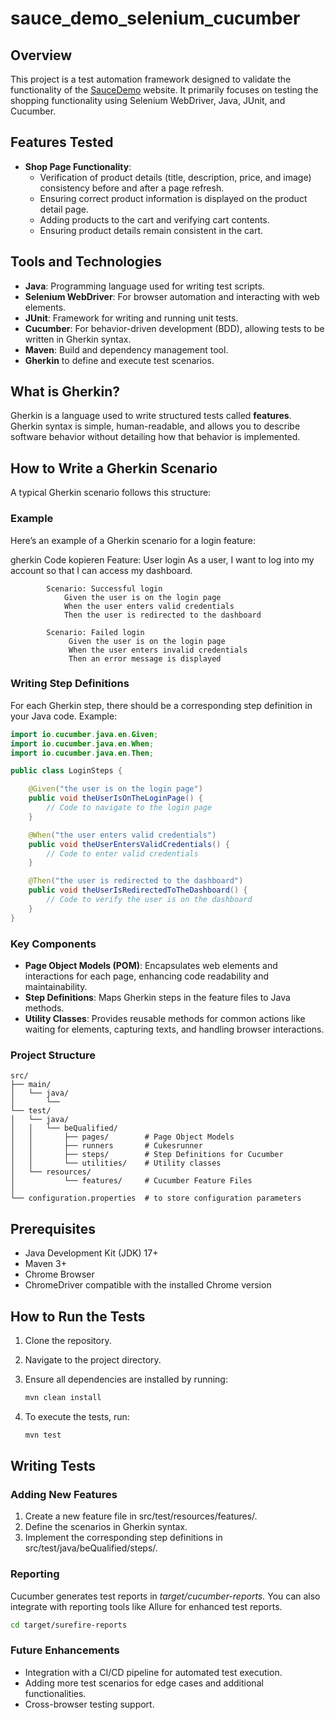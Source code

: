 ﻿# sauce_demo_selenium_cucumber
## Overview

This project is a test automation framework designed to validate the functionality of the [SauceDemo](https://www.saucedemo.com/) website. It primarily focuses on testing the shopping functionality using Selenium WebDriver, Java, JUnit, and Cucumber.

## Features Tested

- **Shop Page Functionality**:
    - Verification of product details (title, description, price, and image) consistency before and after a page refresh.
    - Ensuring correct product information is displayed on the product detail page.
    - Adding products to the cart and verifying cart contents.
    - Ensuring product details remain consistent in the cart.

## Tools and Technologies

- **Java**: Programming language used for writing test scripts.
- **Selenium WebDriver**: For browser automation and interacting with web elements.
- **JUnit**: Framework for writing and running unit tests.
- **Cucumber**: For behavior-driven development (BDD), allowing tests to be written in Gherkin syntax.
- **Maven**: Build and dependency management tool.
- **Gherkin** to define and execute test scenarios.

## What is Gherkin?

Gherkin is a language used to write structured tests called **features**. Gherkin syntax is simple, human-readable, and allows you to describe software behavior without detailing how that behavior is implemented.

## How to Write a Gherkin Scenario

A typical Gherkin scenario follows this structure:


### Example
Here’s an example of a Gherkin scenario for a login feature:

gherkin
    Code kopieren
    Feature: User login As a user, I want to log into my account so that I can access my dashboard.
```gherkin
        Scenario: Successful login
            Given the user is on the login page
            When the user enters valid credentials
            Then the user is redirected to the dashboard
    
        Scenario: Failed login
             Given the user is on the login page
             When the user enters invalid credentials
             Then an error message is displayed

```

### Writing Step Definitions
For each Gherkin step, there should be a corresponding step definition in your Java code. Example:

```java
import io.cucumber.java.en.Given;
import io.cucumber.java.en.When;
import io.cucumber.java.en.Then;

public class LoginSteps {

    @Given("the user is on the login page")
    public void theUserIsOnTheLoginPage() {
        // Code to navigate to the login page
    }

    @When("the user enters valid credentials")
    public void theUserEntersValidCredentials() {
        // Code to enter valid credentials
    }

    @Then("the user is redirected to the dashboard")
    public void theUserIsRedirectedToTheDashboard() {
        // Code to verify the user is on the dashboard
    }
}
```

### Key Components

- **Page Object Models (POM)**: Encapsulates web elements and interactions for each page, enhancing code readability and maintainability.
- **Step Definitions**: Maps Gherkin steps in the feature files to Java methods.
- **Utility Classes**: Provides reusable methods for common actions like waiting for elements, capturing texts, and handling browser interactions.


### Project Structure

    src/
    ├── main/
    │   └── java/
    │       └── 
    └── test/
    │   └── java/
    │   │   └── beQualified/
    │   │       ├── pages/        # Page Object Models
    │   │       ├── runners       # Cukesrunner
    │   │       ├── steps/        # Step Definitions for Cucumber
    │   │       └── utilities/    # Utility classes
    │   └── resources/
    │           └── features/     # Cucumber Feature Files
    │   
    └── configuration.properties  # to store configuration parameters  


## Prerequisites

- Java Development Kit (JDK) 17+
- Maven 3+
- Chrome Browser
- ChromeDriver compatible with the installed Chrome version

## How to Run the Tests

1. Clone the repository.
2. Navigate to the project directory.
3. Ensure all dependencies are installed by running:
     ```bash
   mvn clean install
4. To execute the tests, run:
 
    ```bash
    mvn test

## Writing Tests
### Adding New Features

1. Create a new feature file in src/test/resources/features/.
2. Define the scenarios in Gherkin syntax.
3. Implement the corresponding step definitions in src/test/java/beQualified/steps/.

### Reporting

Cucumber generates test reports in  *target/cucumber-reports.* You can also integrate with reporting tools like Allure for enhanced test reports.

```bash
cd target/surefire-reports

```
###  Future Enhancements
- Integration with a CI/CD pipeline for automated test execution.
- Adding more test scenarios for edge cases and additional functionalities.
- Cross-browser testing support.
